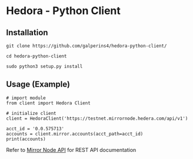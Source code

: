 # Hedora - Python Client

## Installation
```git clone https://github.com/galperins4/hedora-python-client/```

```cd hedora-python-client```

```sudo python3 setup.py install```

## Usage (Example)

```
# import module
from client import Hedora Client

# initialize client
client = HedoraClient('https://testnet.mirrornode.hedera.com/api/v1')

acct_id = '0.0.575713'
accounts = client.mirror.accounts(acct_path=acct_id)
print(accounts)
```

Refer to [Mirror Node API](https://docs.hedera.com/guides/docs/mirror-node-api/cryptocurrency-api) for REST API documentation
